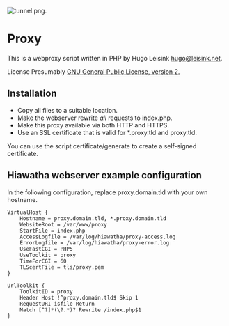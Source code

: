 
![tunnel.png](https://raw.githubusercontent.com/secretsnow/proxy/78d35ea270006b1f3587867ddf542b0f5c66c960/resources/tunnel.png).

Proxy
=====
This is a webproxy script written in PHP by Hugo Leisink <hugo@leisink.net>.

License Presumably [GNU General Public License, version 2.](https://www.hiawatha-webserver.org/license)

Installation
------------
- Copy all files to a suitable location.
- Make the webserver rewrite *all* requests to index.php.
- Make this proxy available via both HTTP and HTTPS.
- Use an SSL certificate that is valid for \*.proxy.tld and proxy.tld.

You can use the script certificate/generate to create a self-signed certificate.

Hiawatha webserver example configuration
----------------------------------------
In the following configuration, replace proxy.domain.tld with your own hostname.

	VirtualHost {
		Hostname = proxy.domain.tld, *.proxy.domain.tld
		WebsiteRoot = /var/www/proxy
		StartFile = index.php
		AccessLogfile = /var/log/hiawatha/proxy-access.log
		ErrorLogfile = /var/log/hiawatha/proxy-error.log
		UseFastCGI = PHP5
		UseToolkit = proxy
		TimeForCGI = 60
		TLScertFile = tls/proxy.pem
	}
	
	UrlToolkit {
		ToolkitID = proxy
		Header Host !^proxy.domain.tld$ Skip 1
		RequestURI isfile Return
		Match [^?]*(\?.*)? Rewrite /index.php$1
	}
